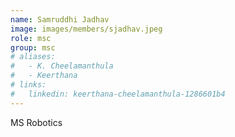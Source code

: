 ```yaml
---
name: Samruddhi Jadhav
image: images/members/sjadhav.jpeg
role: msc 
group: msc
# aliases:
#   - K. Cheelamanthula
#   - Keerthana
# links:
#   linkedin: keerthana-cheelamanthula-1286601b4
---
```


MS Robotics
